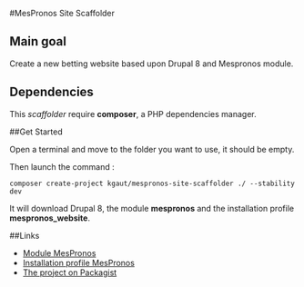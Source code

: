 #MesPronos Site Scaffolder

## Main goal
Create a new betting website based upon Drupal 8 and Mespronos module.

## Dependencies
This *scaffolder* require **composer**, a PHP dependencies manager.

##Get Started

Open a terminal and move to the folder you want to use, it should be empty.

Then launch the command :

```composer create-project kgaut/mespronos-site-scaffolder ./ --stability dev ```

It will download Drupal 8, the module **mespronos** and the installation profile
**mespronos_website**.


##Links
  - [Module MesPronos](https://github.com/kgaut/mespronos)
  - [Installation profile MesPronos](https://github.com/kgaut/mepronos-installation-profile)
  - [The project on Packagist](https://packagist.org/packages/kgaut/mespronos-site-scaffolder)